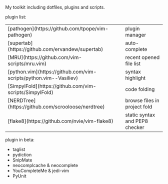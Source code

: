 My toolkit including dotfiles, plugins and scripts.

plugin list:
<table>
<tr>
<td>[pathogen](https://github.com/tpope/vim-pathogen)</td>
<td>plugin manager</td>
</tr>
<tr>
<td>[supertab](https://github.com/ervandew/supertab)</td>
<td>auto-complete</td>
</tr>
<tr>
<td>[MRU](https://github.com/vim-scripts/mru.vim)</td>
<td>recent opened file list</td>
</tr>
<td>[python.vim](https://github.com/vim-scripts/python.vim--Vasiliev)</td>
<td>syntax highlight</td>
</tr>
<tr>
<td>[SimpylFold](https://github.com/vim-scripts/SimpylFold)</td>
<td>code folding</td>
</tr>
<tr>
<td>[NERDTree](https://github.com/scrooloose/nerdtree)</td>
<td>browse files in project fold</td>
</tr>
<tr>
<td>[flake8](https://github.com/nvie/vim-flake8)</td>
<td>static syntax and PEP8 checker</td>
</tr>
</table>

plugin in beta:
* taglist
* pydiction
* SnipMate
* neocomplcache & neocomplete
* YouCompleteMe & jedi-vim
* PyUnit
